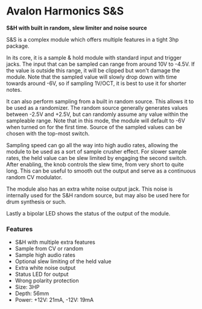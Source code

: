 # Avalon Harmonics S&S

**S&H with built in random, slew limiter and noise source**

S&S is a complex module which offers multiple features in a tight 3hp package.

In its core, it is a sample & hold module with standard input and trigger jacks. The input that can be sampled can range from around 10V to -4.5V. If the value is outside this range, it will be clipped but won't damage the module. Note that the sampled value will slowly drop down with time towards around -6V, so if sampling 1V/OCT, it is best to use it for shorter notes.

It can also perform sampling from a built in random source. This allows it to be used as a randomizer. The random source generally generates values between -2.5V and +2.5V, but can randomly assume any value within the sampleable range. Note that in this mode, the module will default to -6V when turned on for the first time. Source of the sampled values can be chosen with the top-most switch.

Sampling speed can go all the way into high audio rates, allowing the module to be used as a sort of sample crusher effect. For slower sample rates, the held value can be slew limited by engaging the second switch. After enabling, the knob controls the slew time, from very short to quite long. This can be useful to smooth out the output and serve as a continuous random CV modulator.

The module also has an extra white noise output jack. This noise is internally used for the S&H random source, but may also be used here for drum synthesis or such.

Lastly a bipolar LED shows the status of the output of the module.

### Features

* S&H with multiple extra features
* Sample from CV or random
* Sample high audio rates
* Optional slew limiting of the held value
* Extra white noise output
* Status LED for output
* Wrong polarity protection
* Size: 3HP
* Depth: 56mm
* Power: +12V: 21mA, -12V: 19mA